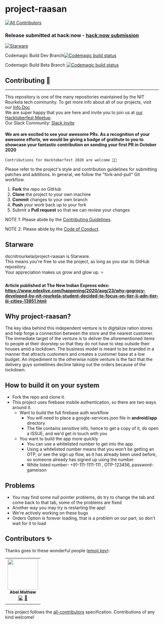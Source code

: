 # project-raasan
<!-- ALL-CONTRIBUTORS-BADGE:START - Do not remove or modify this section -->
[![All Contributors](https://img.shields.io/badge/all_contributors-1-orange.svg?style=flat-square)](#contributors-)
<!-- ALL-CONTRIBUTORS-BADGE:END -->

 ### Release submitted at hack:now - [hack:now submission](https://github.com/developer-student-clubs-nitr/project-raasan/releases/tag/v0.2.0%2B2) 

[![Starware](https://img.shields.io/badge/Starware-⭐-black?labelColor=f9b00d)](https://github.com/zepfietje/starware)

Codemagic Build Dev Branch[![Codemagic build status](https://api.codemagic.io/apps/5e8dd577b386120018de1093/5eb2c6076297a11e6cb1e9b2/status_badge.svg)](https://codemagic.io/apps/5e8dd577b386120018de1093/5eb2c6076297a11e6cb1e9b2/latest_build)

Codemagic Build Beta Branch
[![Codemagic build status](https://api.codemagic.io/apps/5e8dd577b386120018de1093/5e8dd577b386120018de1092/status_badge.svg)](https://codemagic.io/apps/5e8dd577b386120018de1093/5e8dd577b386120018de1092/latest_build)

## Contributing 🎃
------------

This repository is one of the many repositories maintained by the NIT Rourkela tech community. To get more info about all of our projects, visit our [Info Doc](https://www.notion.so/c019f8d965c24047b92f227a1b20fe4b?v=b1de077e3ea54a7daf480e8ca59e3167) <br>
We are super happy that you are here and invite you to join us at [our Hacktoberfest Meetup](http://bit.ly/NITR-HF). <br>
Our Slack Community: [Slack Invite](http://bit.ly/NITRDevs) <br>
#### We are are excited to see your awesome PRs. As a recognition of your awesome efforts, we would be giving a badge of gratitute to you to showcase your fantastic contribution on sending your first PR in October 2020 
`Contributions for Hacktoberfest 2020 are welcome 🎉🎉`

Please refer to the project's style and contribution guidelines for submitting patches and additions. In general, we follow the "fork-and-pull" Git workflow.

 1. **Fork** the repo on GitHub
 2. **Clone** the project to your own machine
 3. **Commit** changes to your own branch
 4. **Push** your work back up to your fork
 5. Submit a **Pull request** so that we can review your changes

NOTE 1: Please abide by the [Contributing Guidelines](https://github.com/dscnitrourkela/project-raasan/blob/development/CONTRIBUTING.md).

NOTE 2: Please abide by the [Code of Conduct](https://github.com/dscnitrourkela/project-raasan/blob/development/CODE_OF_CONDUCT.md).

## Starware

dscnitrourkela/project-raasan is Starware.  
This means you're free to use the project, as long as you star its GitHub repository.  
Your appreciation makes us grow and glow up. ⭐


#### Article published at The New Indian Express edex: https://www.edexlive.com/happening/2020/aug/23/why-gogrocy-developed-by-nit-rourkela-student-decided-to-focus-on-tier-ii-adn-tier-iii-cities-13951.html

## Why project-raasan?
The key idea behind this independent venture is to digitalize ration stores and help forge a connection between the store and the nearest customer. The immediate target of the venture is to deliver the aforementioned items to people at their doorstep so that they do not have to step outside their houses amid a lockdown. The business model is meant to be branded in a manner that attracts customers and creates a customer base at a low budget. An impediment to the otherwise noble venture is the fact that the delivery guys sometimes decline taking out the orders because of the lockdown.

## How to build it on your system
* Fork the repo and clone it.
* This project uses firebase mobile authentication, so there are two ways around it.
  * Want to build the full firebase auth workflow
    * You will need to place a google-services.json file in **android/app** directory
    * The file contains sensitive info, hence to get a copy of it, do open a ISSUE, and we'd get in touch with you
  * You want to build the app more quickly
    * You can use a whitelisted number to get into the app.
    * Using a whitelisted number means that you won't be getting an OTP, or see the sign up flow, as it has already been used before, so someone already has signed up using the number
    * White listed number- +91-111-1111-111 , OTP-123456, password- gameison
 
 ## Problems
* You may find some null pointer problems, do try to change the tab and come back to that tab, some of the problems are fixed
* Another way you may try is restarting the app!
* We're actively working on these bugs
* Orders Option is forever loading, that is a problem on our part, so don't wait for it to load
 
 

## Contributors ✨

Thanks goes to these wonderful people ([emoji key](https://allcontributors.org/docs/en/emoji-key)):

<!-- ALL-CONTRIBUTORS-LIST:START - Do not remove or modify this section -->
<!-- prettier-ignore-start -->
<!-- markdownlint-disable -->
<table>
  <tr>
    <td align="center"><a href="https://designrknight-website.web.app/"><img src="https://avatars0.githubusercontent.com/u/27865704?v=4" width="100px;" alt=""/><br /><sub><b>Abel Mathew</b></sub></a><br /><a href="https://github.com/dscnitrourkela/project-raasan/commits?author=DesignrKnight" title="Code">💻</a> <a href="#projectManagement-DesignrKnight" title="Project Management">📆</a></td>
  </tr>
</table>

<!-- markdownlint-enable -->
<!-- prettier-ignore-end -->
<!-- ALL-CONTRIBUTORS-LIST:END -->

This project follows the [all-contributors](https://github.com/all-contributors/all-contributors) specification. Contributions of any kind welcome!